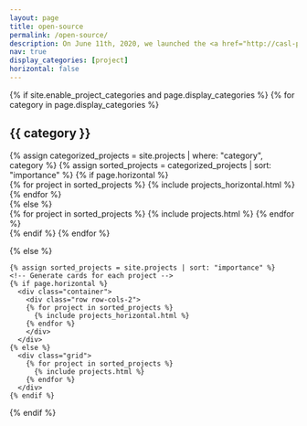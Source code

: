 ```yaml
---
layout: page
title: open-source
permalink: /open-source/
description: On June 11th, 2020, we launched the <a href="http://casl-project.ai/"><u>CASL</u></a> (Composible, Automatic, and Scable ML) open source consortium that brings our research and development at Petuum Inc. and CMU Sailing Lab on Distributed ML (e.g., AutoDist, AdaptDL), Automated ML (e.g., Dragonfly, ProBO), and Composable ML (e.g., Texar, Forte) implemented across PyTorch and TensorFlow under a unified umbrella for a Production and Industrial AI Platform.
nav: true
display_categories: [project]
horizontal: false
---
```

<div class="projects">
  {% if site.enable_project_categories and page.display_categories %}
  <!-- Display categorized projects -->
    {% for category in page.display_categories %}
      <h2 class="category">{{ category }}</h2>
      {% assign categorized_projects = site.projects | where: "category", category %}
      {% assign sorted_projects = categorized_projects | sort: "importance" %}
      <!-- Generate cards for each project -->
      {% if page.horizontal %}
        <div class="container">
          <div class="row row-cols-2">
          {% for project in sorted_projects %}
            {% include projects_horizontal.html %}
          {% endfor %}
          </div>
        </div>
      {% else %}
        <div class="grid">
          {% for project in sorted_projects %}
            {% include projects.html %}
          {% endfor %}
        </div>
      {% endif %}
    {% endfor %}

  {% else %}
  <!-- Display projects without categories -->
    {% assign sorted_projects = site.projects | sort: "importance" %}
    <!-- Generate cards for each project -->
    {% if page.horizontal %}
      <div class="container">
        <div class="row row-cols-2">
        {% for project in sorted_projects %}
          {% include projects_horizontal.html %}
        {% endfor %}
        </div>
      </div>
    {% else %}
      <div class="grid">
        {% for project in sorted_projects %}
          {% include projects.html %}
        {% endfor %}
      </div>
    {% endif %}

  {% endif %}

</div>
